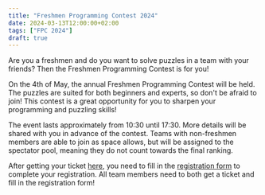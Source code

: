 ```yaml
---
title: "Freshmen Programming Contest 2024"
date: 2024-03-13T12:00:00+02:00
tags: ["FPC 2024"]
draft: true
---
```


Are you a freshmen and do you want to solve puzzles in a team with your friends? Then the Freshmen Programming Contest is for you!

On the 4th of May, the annual Freshmen Programming Contest will be held. The puzzles are suited for both beginners and experts, so don't be afraid to join! This contest is a great opportunity for you to sharpen your programming and puzzling skills!

The event lasts approximately from 10:30 until 17:30. More details will be shared with you in advance of the contest. Teams with non-freshmen members are able to join as space allows, but will be assigned to the spectator pool, meaning they do not count towards the final ranking.

After getting your ticket [here](https://wisv.ch/fpc), you need to fill in the [registration form](https://wisv.ch/fpcregistration) to complete your registration. All team members need to both get a ticket and fill in the registration form!
